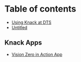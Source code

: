 # Table of contents

* [Using Knack at DTS](README.md)
* [Untitled](untitled.md)

## Knack Apps

* [Vision Zero in Action App](knack-apps/vision-zero-in-action-app.md)

